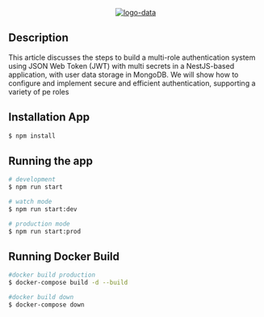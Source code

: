 <p align="center">
  <a href="http://nestjs.com/" target="blank">
  <img src="https://res.cloudinary.com/dcckysqnh/image/upload/v1716097077/Untitled_design_fj1ax8.png" alt="logo-data" />
  </a>
</p>

## Description
This article discusses the steps to build a multi-role authentication system using JSON Web Token (JWT) with multi secrets in a NestJS-based application, with user data storage in MongoDB. We will show how to configure and implement secure and efficient authentication, supporting a variety of pe roles

## Installation App

```bash
$ npm install
```

## Running the app

```bash
# development
$ npm run start

# watch mode
$ npm run start:dev

# production mode
$ npm run start:prod
```

## Running Docker Build
```bash
#docker build production
$ docker-compose build -d --build

#docker build down
$ docker-compose down
```